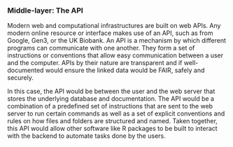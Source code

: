 ### Middle-layer: The API

Modern web and computational infrastructures are built on web APIs. Any
modern online resource or interface makes use of an API, such as from
Google, Gen3, or the UK Biobank. An API is a mechanism by which
different programs can communicate with one another. They form a set of
instructions or conventions that allow easy communication between a user
and the computer. APIs by their nature are transparent and if
well-documented would ensure the linked data would be FAIR, safely and
securely.

In this case, the API would be between the user and the web server that
stores the underlying database and documentation. The API would be a
combination of a predefined set of instructions that are sent to the web
server to run certain commands as well as a set of explicit conventions
and rules on how files and folders are structured and named. Taken
together, this API would allow other software like R packages to be
built to interact with the backend to automate tasks done by the users.
